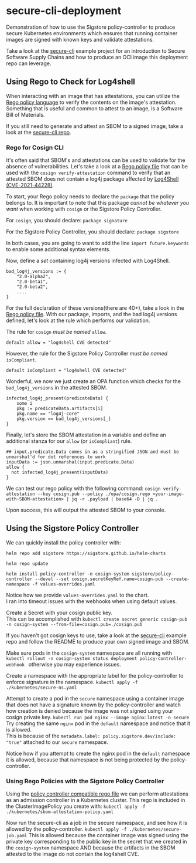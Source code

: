 # secure-cli-deployment
Demonstration of how to use the Sigstore policy-controller to produce secure Kubernetes environments which
ensures that running container images are signed with known keys and validate attestations.

Take a look at the [secure-cli](https://github.com/dsm0014/secure-cli) example project for an introduction to Secure 
Software Supply Chains and how to produce an OCI image this deployment repo can leverage.

## Using Rego to Check for Log4shell
When interacting with an image that has attestations, you can utilize the [Rego policy language](https://www.openpolicyagent.org/docs/latest/policy-language/)
to verify the contents on the image's attestation. Something that is useful and common to attest to an image, is a Software
Bill of Materials.

If you still need to generate and attest an SBOM to a signed image, take a look at the [secure-cli repo](https://github.com/dsm0014/secure-cli).

### Rego for Cosign CLI
It's often said that SBOM's and attestations can be used to validate for the absence of vulnerabilities.
Let's take a look at a [Rego policy file](./opa/cosign.rego) that can be used with the `cosign verify-attestation` command
to verify that an attested SBOM does not contain a log4j package affected by [Log4Shell (CVE-2021-44228)](https://nvd.nist.gov/vuln/detail/CVE-2021-44228).

To start, your Rego policy needs to declare the `package` that the policy belongs to.
It is important to note that this package _cannot be whatever you want_ when working with `cosign` or the Sigstore Policy Controller.

For `cosign`, you should declare:
`package signature`

For the Sigstore Policy Controller, you should declare:
`package sigstore`

In both cases, you are going to want to add the line `import future.keywords` to enable some additional syntax elements.

Now, define a _set_ containing log4j versions infected with Log4Shell.
```
bad_log4j_versions := {
    "2.0-alpha2",
    "2.0-beta1",
    "2.0-beta2",
    ....
}
```
For the full declaration of these versions(there are 40+), take a look in the [Rego policy file](./opa/policy-controller.rego).
With our package, imports, and the bad log4j versions defined, let's look at the rule which performs our validation.

The rule for `cosign` _must be named_ `allow`. 
```
default allow = "log4shell CVE detected"
```
However, the rule for the Sigstore Policy Controller _must be named_ `isCompliant`.
```
default isCompliant = "log4shell CVE detected"
```

Wonderful, we now we just create an OPA function which checks for the `bad_log4j_versions` in the attested SBOM.
```
infected_log4j_present(predicateData) {
    some i
    pkg := predicateData.artifacts[i]
    pkg.name == "log4j-core"
    pkg.version == bad_log4j_versions[_]
}
```

Finally, let's store the SBOM attestation in a variable and define an additional stanza for our `allow` (or `isCompliant`) rule.
```
## input.predicate.Data comes in as a stringified JSON and must be unmarshal'd for dot references to work
inputData := json.unmarshal(input.predicate.Data)
allow {
  not infected_log4j_present(inputData)
}
```

We can test our rego policy with the following command:
`cosign verify-attestation --key cosign.pub --policy ./opa/cosign.rego <your-image-with-SBOM-attestation> | jq -r .payload | base64 -D | jq .`

Upon success, this will output the attested SBOM to your console.

## Using the Sigstore Policy Controller
We can quickly install the policy controller with:
```shell
helm repo add sigstore https://sigstore.github.io/helm-charts

helm repo update

helm install policy-controller -n cosign-system sigstore/policy-controller --devel --set cosign.secretKeyRef.name=cosign-pub --create-namespace -f values-overrides.yaml
```
Notice how we provide `values-overrides.yaml` to the chart.
<br>
I ran into timeout issues with the webhooks when using default values.

Create a Secret with your cosign public key.
<br>
This can be accomplished with `kubectl create secret generic cosign-pub -n cosign-system --from-file=cosign.pub=./cosign.pub`

If you haven't got cosign keys to use, take a look at the [secure-cli](https://github.com/dsm0014/secure-cli)
example repo and follow the README to produce your own signed image and SBOM.

Make sure pods in the `cosign-system` namespace are all running with `kubectl rollout -n cosign-system status deployment policy-controller-webhook ` otherwise you may experience issues.

Create a namespace with the appropriate label for the policy-controller to enforce signature in the namespace.
`kubectl apply -f ./kubernetes/secure-ns.yaml`

Attempt to create a pod in the `secure` namespace using a container image that does not have a signature known by the policy-controller
and watch how creation is denied because the image was not signed using your cosign private key.
`kubectl run pod nginx --image nginx:latest -n secure`
Try creating the same `nginx` pod in the `default` namespace and notice that it is allowed.
<br>
This is because of the `metadata.label: policy.sigstore.dev/include: "true"` attached to our `secure` namespace.

Notice how if you attempt to create the nginx pod in the `default` namespace it is allowed, because that namespace is 
not being protected by the policy-controller.

### Using Rego Policies with the Sigstore Policy Controller
Using the [policy controller compatible rego file](./opa/policy-controller.rego) we can perform attestations as an
admission controller in a Kubernetes cluster. This rego is included in the ClusterImagePolicy you create with:
`kubectl apply -f ./kubernetes/sbom-attestation-policy.yaml`

Now run the secure-cli as a job in the secure namespace, and see how it is allowed by the policy-controller.
`kubectl apply -f ./kubernetes/secure-job.yaml`
This is allowed because the container image was signed using the private key corresponding to the public key in the
secret that we created in the `cosign-system` namespace AND because the artifacts in the SBOM attested to the image do
not contain the log4shell CVE.


